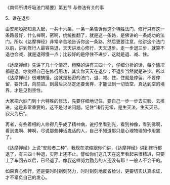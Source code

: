 
《南师所讲呼吸法门精要》第五节 与修法有关的事

5、谁在退步

由安那般那知息入起，一共十六条，一条一条告诉你这个特胜法门，修行只有这一条路最好，什么禅啊，密啊，统统推翻了，就是这一条路，是佛讲的一条成功的法门。所以《达摩禅经》非常辛苦地告诉你这一条路，然后更要注意，他讲这个法门以前，讲到修行人最容易退，天天讲发心修行，天天退步。走一步退三步，就算不退也会减，就是退得慢一点；比较好的是停住不进步，这就是退、减、住。

《达摩禅经》先讲了几十个情况，粗略的讲有三四十个，仔细分析的话，每个情况都是退。你觉得自己在修行用功，其实你天天在退步；不退步当然就是进步。所以《达摩禅经》很难搞懂，这就是秘密的法门，退、减、住，住就是停留。不要停留，要升进，向前进。到最后灭尽定还要舍弃，才能证到一切皆空，真达到空的境界，才是见到空性。

大家把六妙门到十六特胜的修法，先要仔细地记住，要自己一步一步去实验、去推进，这是非常重要的，这不是讨论问题。记住“诸行无常，是生灭法，生灭灭已，寂灭为乐”。

再者，有些着相的人修得几乎成了精神病，说打坐看到光，看到神像，看到佛啊，看到鬼啊、神啊，尽说那些神话鬼话的人，自己不知道那只是心理物理的作用罢了。

《达摩禅经》上说“安般者二种”，我现在浓缩跟你们讲，《达摩禅经》讲到修行都退了，有三四十种退，实际上还不止。譬如你们这几天在这里看起来很精进，只要上了车回去以后，已经退了。像我这样努力勤劳的人还没有耶！一般人不会干的。

如果真心修行，还是要时时刻刻努力，时时刻刻地反省检讨，更要切实认真求证，才不辜负自己的发心。